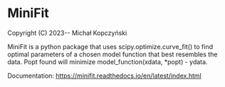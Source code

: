 # MiniFit

Copyright (C) 2023-- Michał Kopczyński

MiniFit is a python package that uses scipy.optimize.curve_fit() to find optimal parameters of a chosen model function that best resembles the data. Popt found will minimize model_function(xdata, *popt) - ydata.

Documentation:
https://minifit.readthedocs.io/en/latest/index.html

